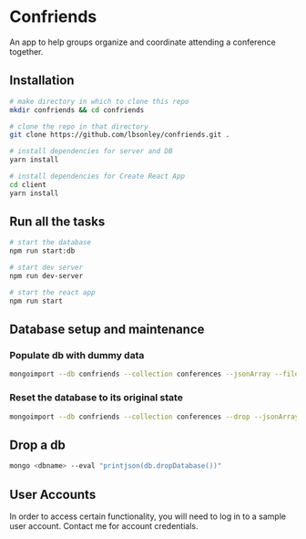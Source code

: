# Confriends

An app to help groups organize and coordinate attending a conference together.

## Installation

```sh
# make directory in which to clone this repo
mkdir confriends && cd confriends

# clone the repo in that directory
git clone https://github.com/lbsonley/confriends.git .

# install dependencies for server and DB
yarn install

# install dependencies for Create React App
cd client
yarn install
```

## Run all the tasks

```sh
# start the database
npm run start:db

# start dev server
npm run dev-server

# start the react app
npm run start
```

## Database setup and maintenance

### Populate db with dummy data

```sh
mongoimport --db confriends --collection conferences --jsonArray --file ./src/Data/conferenceslong.json
```

### Reset the database to its original state

```sh
mongoimport --db confriends --collection conferences --drop --jsonArray --file ./src/Data/conferenceslong.json
```

## Drop a db

```sh
mongo <dbname> --eval "printjson(db.dropDatabase())"
```

## User Accounts

In order to access certain functionality, you will need to log in to a sample user account. Contact me for account credentials.
